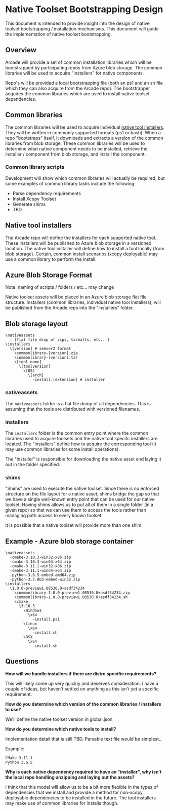# Native Toolset Bootstrapping Design

This document is intended to provide insight into the design of native toolset bootstrapping / installation mechanisms.  This document will guide the implementation of native toolset bootstrapping.

## Overview

Arcade will provide a set of common installation libraries which will be bootstrapped by participating repos from Azure blob storage.  The common libraries will be used to acquire "installers" for native components.

Repo's will be provided a local bootstrapping file (both an ps1 and an sh file which they can also acquire from the Arcade repo).  The bootstrapper acquires the common libraries which are used to install native toolset dependencies.

## Common libraries

The common libraries will be used to acquire individual [native tool installers](#native-tool-installers).  They will be written in commonly supported formats (ps1 or bash).  When a repo "bootstraps" itself, it downloads and extracts a version of the common libraries from blob storage.  These common libraries will be used to determine what native component needs to be installed, retrieve the installer / component from blob storage, and install the component.

### Common library scripts

Development will show which common libraries will actually be required, but some examples of common library tasks include the following:

- Parse dependency requirements
- Install Xcopy Toolset
- Generate shims
- TBD

## Native tool installers

The Arcade repo will define the installers for each supported native tool.  These installers will be published to Azure blob storage in a versioned location.  The native tool installer will define how to install a tool locally (from blob storage).  Certain, common install scenarios (xcopy deployable) may use a common library to perform the install.

## Azure Blob Storage Format

Note: naming of scripts / folders / etc... may change

Native toolset assets will be placed in an Azure blob storage flat file structure.  Installers (common libraries, individual native tool installers), will be published from the Arcade repo into the "installers" folder.

## Blob storage layout

```Text
\nativeassets
  - [flat file drop of zips, tarballs, etc...]
\installers
  \[version] # semver2 format
    \commonlibrary-[version].zip
    \commonlibrary-[version].tar
    \[tool name]
      \[toolversion]
        \[OS]
          \[arch]
            -install.[extension] # installer
```

### nativeassets

The `nativeassets` folder is a flat file dump of all dependencies.  This is assuming that the tools are distributed with versioned filenames.

### installers

The `installers` folder is the common entry point where the common libraries used to acquire toolsets and the native tool specifc installers are located.  The "installers" define how to acquire the corresponding tool (it may use common libraries for some install operations).

The "installer" is responsible for downloading the native asset and laying it out in the folder specified.

### shims

"Shims" are used to execute the native toolset.  Since there is no enforced structure on the file layout for a native asset, shims bridge the gap so that we have a single well-known entry point that can be used for our native toolset.  Having shims allows us to put all of them in a single folder (in a given repo) so that we can use them to access the tools rather than managing path access to every known toolset.

It is possible that a native toolset will provide more than one shim.

## Example - Azure blob storage container

```Text
\nativeassets
  -cmake-3.10.3-win32-x86.zip
  -cmake-3.10.3-win64-x64.zip
  -cmake-3.11.1-win32-x86.zip
  -cmake-3.11.1-win64-x64.zip
  -python-3.6.5-embed-amd64.zip
  -python-3.7.0b3-embed-win32.zip
\installers
  \1.0.0-preview1.08530.0+asdf34234
    \commonlibrary-1.0.0-preview1.08530.0+asdf34234.zip
    \commonlibrary-1.0.0-preview1.08530.0+asdf34234.sh
    \cmake
      \3.10.3
        \Windows
          \x64
            -install.ps1
        \Linux
          \x64
            -install.sh
        \OSX
          \x64
            -install.sh
```

## Questions

**How will we handle installers if there are distro specific requirements?**

This will likely come up very quickly and deserves consideration.  I have a couple of ideas, but haven't settled on anything as this isn't yet a specific requirement.

**How do you determine which version of the common libraries / installers to use?**

We'll define the native toolset version in global.json

**How do you determine which native tools to install?**

Implementation detail that is still TBD.  Parsable text file would be simplest..

Example:

```Text
CMake 3.11.1
Python 3.6.5
```

**Why is each native dependency required to have an "installer", why isn't the local repo handling unzipping and laying out the assets?**

I think that this model will allow us to be a bit more flexible in the types of dependencies that we install and provide a method for non-xcopy deployable dependencies to be installed in the future.  The tool installers may make use of common libraries for installs though.
